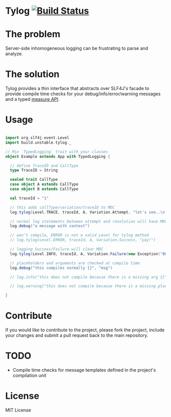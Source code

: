 # Tylog [![Build Status](https://travis-ci.org/ernestrc/tylog.svg?branch=master)](https://travis-ci.org/ernestrc/tylog)

# The problem
Server-side inhomogeneous logging can be frustrating to parse and analyze.

# The solution
Tylog provides a thin interface that abstracts over SLF4J's facade to provide compile time checks for your debug/info/error/warning messages and a typed [measure API](src/main/scala/build/unstable/tylog/TypedLogging.scala#L44).

# Usage
```scala

import org.slf4j.event.Level
import build.unstable.tylog._

// Mix `TypedLogging` trait with your classes
object Example extends App with TypedLogging {

  // define TraceID and CallType
  type TraceID = String

  sealed trait CallType
  case object A extends CallType
  case object B extends CallType

  val traceId = "1"

  // this adds callType/variation/traceID to MDC
  log.tylog(Level.TRACE, traceId, A, Variation.Attempt, "let's see..\n...")

  // normal log statements between attempt and resolution will have MDC set
  log.debug("a message with context")

  // won't compile, ERROR is not a valid Level for tylog method
  // log.tylog(Level.ERROR, traceId, A, Variation.Success, "yay!")

  // logging Success/Failure will clear MDC
  log.tylog(Level.INFO, traceId, A, Variation.Failure(new Exception("BOOM")), "yay!")

  // placeholders and arguments are checked at compile time
  log.debug("this compiles normally {}", "msg")

  // log.info("this does not compile because there is a missing arg {}")

  // log.warning("this does not compile because there is a missing placeholder", "a")

}
```

# Contribute
If you would like to contribute to the project, please fork the project, include your changes and submit a pull request back to the main repository.

# TODO
- Compile time checks for message templates defined in the project's compilation unit

# License
MIT License 
